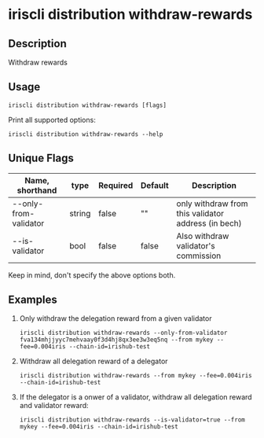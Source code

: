 # iriscli distribution withdraw-rewards

## Description

Withdraw rewards

## Usage

```
iriscli distribution withdraw-rewards [flags]
```

Print all supported options:

```shell
iriscli distribution withdraw-rewards --help
```

## Unique Flags

| Name, shorthand       | type   | Required | Default  | Description                                                         |
| --------------------- | -----  | -------- | -------- | ------------------------------------------------------------------- |
| --only-from-validator | string | false    | ""       | only withdraw from this validator address (in bech) |
| --is-validator        | bool   | false    | false    | Also withdraw validator's commission |

Keep in mind, don't specify the above options both.

## Examples

1. Only withdraw the delegation reward from a given validator
    ```
    iriscli distribution withdraw-rewards --only-from-validator fva134mhjjyyc7mehvaay0f3d4hj8qx3ee3w3eq5nq --from mykey --fee=0.004iris --chain-id=irishub-test
    ```
2. Withdraw all delegation reward of a delegator
    ```
    iriscli distribution withdraw-rewards --from mykey --fee=0.004iris --chain-id=irishub-test
    ```
3. If the delegator is a onwer of a validator, withdraw all delegation reward and validator reward:
    ```
    iriscli distribution withdraw-rewards --is-validator=true --from mykey --fee=0.004iris --chain-id=irishub-test
    ```